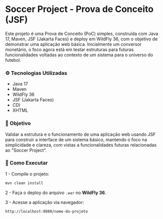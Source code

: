 # Soccer Project - Prova de Conceito (JSF)

Este projeto é uma Prova de Conceito (PoC) simples, construída com Java 17, Maven, JSF (Jakarta Faces) e deploy em WildFly 36, com o objetivo de demonstrar uma aplicação web básica. Inicialmente um conversor monetário, o foco agora está em testar estruturas para futuras funcionalidades voltadas ao contexto de um sistema para o universo do futebol.


### ⚙️ Tecnologias Utilizadas

- Java 17
- Maven
- WildFly 36
- JSF (Jakarta Faces)
- CDI
- XHTML

### 📌 Objetivo

Validar a estrutura e o funcionamento de uma aplicação web usando JSF para construir a interface de um sistema básico, mantendo o foco na simplicidade e clareza, com vistas a funcionalidades futuras relacionadas ao "Soccer Project".

### 🚀 Como Executar
1 - Compile o projeto:

``` bash
mvn clean install
```
2 - Faça o deploy do arquivo `.war` no **WildFly 36**.

3 - Acesse a aplicação via navegador:

``` bash
http://localhost:8080/nome-do-projeto
```
